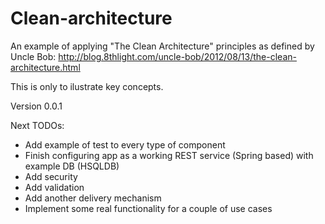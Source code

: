 Clean-architecture
==================

An example of applying "The Clean Architecture" principles as defined by Uncle Bob:
http://blog.8thlight.com/uncle-bob/2012/08/13/the-clean-architecture.html

This is only to ilustrate key concepts. 

Version 0.0.1

Next TODOs:
* Add example of test to every type of component
* Finish configuring app as a working REST service (Spring based) with example DB (HSQLDB)
* Add security
* Add validation
* Add another delivery mechanism
* Implement some real functionality for a couple of use cases
 
 

